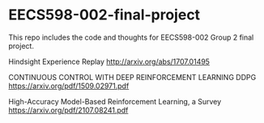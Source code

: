 # EECS598-002-final-project

This repo includes the code and thoughts for EECS598-002 Group 2 final project.

Hindsight Experience Replay http://arxiv.org/abs/1707.01495

CONTINUOUS CONTROL WITH DEEP REINFORCEMENT
LEARNING DDPG https://arxiv.org/pdf/1509.02971.pdf


High-Accuracy Model-Based Reinforcement Learning, a
Survey https://arxiv.org/pdf/2107.08241.pdf
